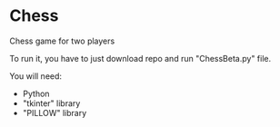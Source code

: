 # Chess
Chess game for two players

To run it, you have to just download repo and run "ChessBeta.py" file.

You will need:
- Python
- "tkinter" library
- "PILLOW" library
